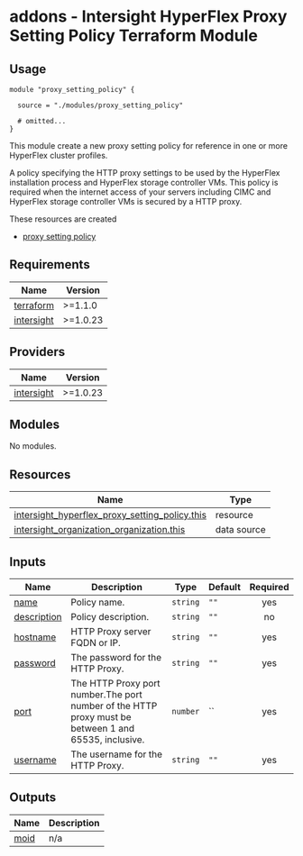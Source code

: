 # addons - Intersight HyperFlex Proxy Setting Policy Terraform Module

## Usage

```hcl
module "proxy_setting_policy" {

  source = "./modules/proxy_setting_policy"

  # omitted...
}
```

This module create a new proxy setting policy for reference in one or more HyperFlex cluster profiles.

A policy specifying the HTTP proxy settings to be used by the HyperFlex installation process and HyperFlex storage controller VMs. This policy is required when the internet access of your servers including CIMC and HyperFlex storage controller VMs is secured by a HTTP proxy.

These resources are created
* [proxy setting policy](https://registry.terraform.io/providers/CiscoDevNet/intersight/latest/docs/resources/hyperflex_proxy_setting_policy)

<!-- BEGINNING OF PRE-COMMIT-TERRAFORM DOCS HOOK -->
## Requirements

| Name | Version |
|------|---------|
| <a name="requirement_terraform"></a> [terraform](#requirement\_terraform) | >=1.1.0 |
| <a name="requirement_intersight"></a> [intersight](#requirement\_intersight) | >=1.0.23 |

## Providers

| Name | Version |
|------|---------|
| <a name="provider_intersight"></a> [intersight](#provider\_intersight) | >=1.0.23 |

## Modules

No modules.

## Resources

| Name | Type |
|------|------|
| [intersight_hyperflex_proxy_setting_policy.this](https://registry.terraform.io/providers/CiscoDevNet/intersight/latest/docs/resources/hyperflex_proxy_setting_policy) | resource |
| [intersight_organization_organization.this](https://registry.terraform.io/providers/CiscoDevNet/intersight/latest/docs/data-sources/organization_organization) | data source |

## Inputs

| Name | Description | Type | Default | Required |
|------|-------------|------|---------|:--------:|
| <a name="input_name"></a> [name](#input\_name) | Policy name. | `string` | `""` | yes |
| <a name="input_description"></a> [description](#input\_description) | Policy description. | `string` | `""` | no |
| <a name="input_hostname"></a> [hostname](#input\_hostname) | HTTP Proxy server FQDN or IP. | `string` | `""` | yes |
| <a name="input_password"></a> [password](#input\_password) | The password for the HTTP Proxy. | `string` | `""` | yes |
| <a name="input_port"></a> [port](#input\_port) | The HTTP Proxy port number.The port number of the HTTP proxy must be between 1 and 65535, inclusive. | `number` | `` | yes |
| <a name="input_username"></a> [username](#input\_username) | The username for the HTTP Proxy. | `string` | `""` | yes |

## Outputs

| Name | Description |
|------|-------------|
| <a name="output_moid"></a> [moid](#output\_moid) | n/a |
<!-- END OF PRE-COMMIT-TERRAFORM DOCS HOOK -->
